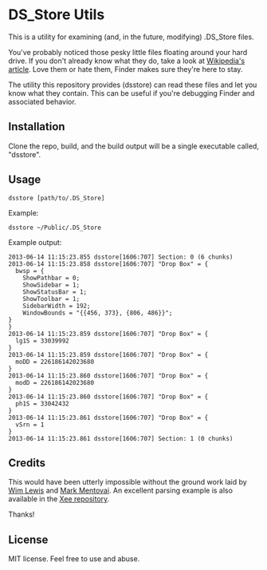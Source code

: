 # DS_Store Utils

This is a utility for examining (and, in the future, modifying) .DS_Store files.

You've probably noticed those pesky little files floating around your hard drive. If you don't already know what they do, take a look at [Wikipedia's article](http://en.wikipedia.org/wiki/.DS_Store). Love them or hate them, Finder makes sure they're here to stay.

The utility this repository provides (dsstore) can read these files and let you know what they contain. This can be useful if you're debugging Finder and associated behavior.

## Installation

Clone the repo, build, and the build output will be a single executable called, "dsstore".

## Usage

    dsstore [path/to/.DS_Store]

Example:

    dsstore ~/Public/.DS_Store

Example output:

    2013-06-14 11:15:23.855 dsstore[1606:707] Section: 0 (6 chunks)
    2013-06-14 11:15:23.858 dsstore[1606:707] "Drop Box" = {
      bwsp = {
        ShowPathbar = 0;
        ShowSidebar = 1;
        ShowStatusBar = 1;
        ShowToolbar = 1;
        SidebarWidth = 192;
        WindowBounds = "{{456, 373}, {806, 486}}";
    }
    }
    2013-06-14 11:15:23.859 dsstore[1606:707] "Drop Box" = {
      lg1S = 33039992
    }
    2013-06-14 11:15:23.859 dsstore[1606:707] "Drop Box" = {
      moDD = 226186142023680
    }
    2013-06-14 11:15:23.860 dsstore[1606:707] "Drop Box" = {
      modD = 226186142023680
    }
    2013-06-14 11:15:23.860 dsstore[1606:707] "Drop Box" = {
      ph1S = 33042432
    }
    2013-06-14 11:15:23.861 dsstore[1606:707] "Drop Box" = {
      vSrn = 1
    }
    2013-06-14 11:15:23.861 dsstore[1606:707] Section: 1 (0 chunks)

## Credits

This would have been utterly impossible without the ground work laid by [Wim Lewis](http://search.cpan.org/~wiml/Mac-Finder-DSStore-0.96/DSStoreFormat.pod) and [Mark Mentovai](https://wiki.mozilla.org/DS_Store_File_Format). An excellent parsing example is also available in the [Xee repository](https://github.com/albertz/Xee/blob/master/CSDesktopServices.m).

Thanks!

## License

MIT license. Feel free to use and abuse.
